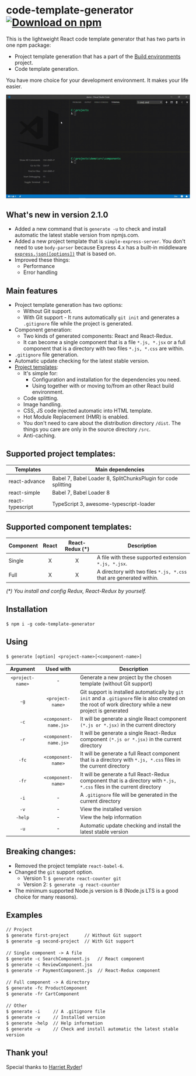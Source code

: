 # code-template-generator [![Download on npm](https://img.shields.io/badge/npm-v2.1.0-blue.svg)](https://www.npmjs.com/package/code-template-generator/)
This is the lightweight React code template generator that has two parts in one npm package:
* Project template generation that has a part of the [Build environments](https://github.com/nguyenkhois/build-environments) project.
* Code template generation.

You have more choice for your development environment. It makes your life easier.

![Demo](demonew.gif)

## What's new in version 2.1.0
* Added a new command that is `generate -u` to check and install automatic the latest stable version from npmjs.com.
* Added a new project template that is `simple-express-server`. You don't need to use `body-parser` because Express 4.x has a built-in middleware [`express.json([options])`](https://expressjs.com/en/api.html#express.json) that is based on.
* Improved these things:
    * Performance
    * Error handling

## Main features
* Project template generation has two options:
    * Without Git support.
    * With Git support - It runs automatically `git init` and generates a `.gitignore` file while the project is generated.
* Component generation:
    * Two kinds of generated components: React and React-Redux.
    * It can become a single component that is a file `*.js, *.jsx` or a full component that is a directory with two files `*.js, *.css` are within.
* `.gitignore` file generation.
* Automatic update checking for the latest stable version.
* [Project templates](https://github.com/nguyenkhois/build-environments):
    * It's simple for:
        * Configuration and installation for the dependencies you need.
        * Using together with or moving to/from an other React build environment.
    * Code splitting.
    * Image handling.
    * CSS, JS code injected automatic into HTML template.
    * Hot Module Replacement (HMR) is enabled.
    * You don't need to care about the distribution directory `/dist`. The things you care are only in the source directory `/src`.
    * Anti-caching.

## Supported project templates:
|Templates|Main dependencies|
|---|---|
|react-advance|Babel 7, Babel Loader 8, SplitChunksPlugin for code splitting|
|react-simple|Babel 7, Babel Loader 8|
|react-typescript|TypeScript 3, awesome-typescript-loader|

## Supported component templates:
|Component|React|React-Redux (*)|Description|
|---|:---:|:---:|---|
|Single|X|X|A file with these supported extension `*.js, *.jsx`.|
|Full|X|X|A directory with two files `*.js, *.css` that are generated within.|

_(*) You install and config Redux, React-Redux by yourself._

## Installation
`$ npm i -g code-template-generator`

## Using
`$ generate [option] <project-name>[<component-name>]`

| Argument | Used with | Description |
|:---:|:---:|---|
| `<project-name>` | - |  Generate a new project by the chosen template (without Git support) |
|`-g`|`<project-name>`| Git support is installed automatically by `git init` and a `.gitignore` file is also created on the root of work directory while a new project is generated|
|`-c`|`<component-name.js>`|It will be generate a single React component `(*.js or *.jsx)` in the current directory|
|`-r`|`<component-name.js>`|It will be generate a single React-Redux component `(*.js or *.jsx)` in the current directory|
|`-fc`|`<component-name>`|It will be generate a full React component that is a directory with `*.js, *.css` files in the current directory|
|`-fr`|`<component-name>`|It will be generate a full React-Redux component that is a directory with `*.js, *.css` files in the current directory|
| `-i` |-| A `.gitignore` file will be generated in the current directory |
|`-v`|-|View the installed version|
|`-help`|-|View the help information|
|`-u`|-| Automatic update checking and install the latest stable version |

## Breaking changes:
- Removed the project template `react-babel-6`.
- Changed the `git` support option.
    * Version 1: `$ generate react-counter git`
    * Version 2: `$ generate -g react-counter`
- The minimum supported Node.js version is 8 (Node.js LTS is a good choice for many reasons).

## Examples

````
// Project
$ generate first-project      // Without Git support
$ generate -g second-project  // With Git support

// Single component -> A file
$ generate -c SearchComponent.js   // React component
$ generate -c ReviewComponent.jsx
$ generate -r PaymentComponent.js  // React-Redux component

// Full component -> A directory
$ generate -fc ProductComponent
$ generate -fr CartComponent

// Other
$ generate -i     // A .gitignore file
$ generate -v     // Installed version
$ generate -help  // Help information
$ generate -u     // Check and install automatic the latest stable version
````

## Thank you!
Special thanks to [Harriet Ryder](https://medium.com/northcoders/creating-a-project-generator-with-node-29e13b3cd309)!
